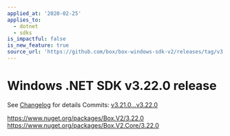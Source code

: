 ```yaml
---
applied_at: '2020-02-25'
applies_to:
  - dotnet
  - sdks
is_impactful: false
is_new_feature: true
source_url: 'https://github.com/box/box-windows-sdk-v2/releases/tag/v3.22.0'
---
```


# Windows .NET SDK v3.22.0 release

See [Changelog](https://github.com/box/box-windows-sdk-v2/blob/master/CHANGELOG.md[#3220](https://github.com/box/box-windows-sdk/pull/3220)-2020-02-25) for details
Commits: [v3.21.0...v3.22.0](https://github.com/box/box-windows-sdk-v2/compare/v3.21.0...v3.22.0)

https://www.nuget.org/packages/Box.V2/3.22.0
https://www.nuget.org/packages/Box.V2.Core/3.22.0
